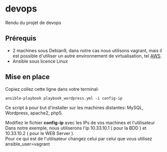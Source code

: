 # devops
Rendu du projet de devops

## Prérequis
- 2 machines sous Debian9, dans notre cas nous utilisons vagrant, mais il est possible d'utiliser un autre environnement de virtualisation, tel [AWS](https://aws.amazon.com/fr/).
- Ansible sous licence Linux

## Mise en place

Copiez collez cette ligne dans votre terminal:
```
ansible-playbook playbook_wordpress.yml -i config-ip
```
Ce script à pour but d'installer sur les machines distantes: MySQL, Wordpress, apache2, php5.

Modifiez le fichier **config-ip** avec les IPs de vos machines et l'utilisateur   
Dans notre exemple, nous utiliserons l'ip 10.33.10.1 ( pour la BDD ) et 10.33.10.2 ( pour le WEB Server ).   
Pour ce qui est de l'utilisateur changez celui par celui que vous utilisez ansible_user=vagrant   
